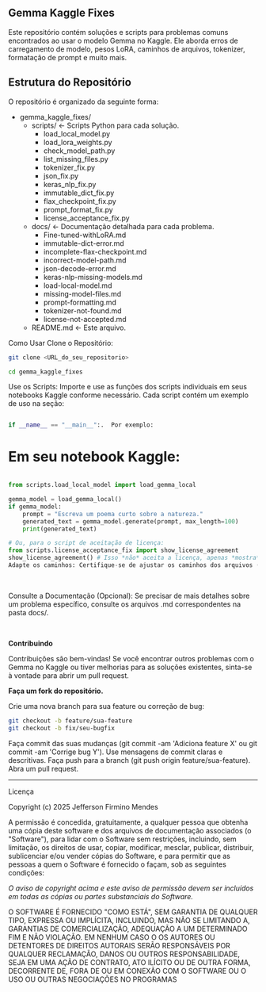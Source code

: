 ## Gemma Kaggle Fixes

Este repositório contém soluções e scripts para problemas comuns encontrados ao usar o modelo Gemma no Kaggle. Ele aborda erros de carregamento de modelo, pesos LoRA, caminhos de arquivos, tokenizer, formatação de prompt e muito mais.

## Estrutura do Repositório

O repositório é organizado da seguinte forma:

<ul>
  <li>gemma_kaggle_fixes/
    <ul>
      <li>scripts/  &lt;-  Scripts Python para cada solução.
        <ul>
          <li>load_local_model.py</li>
          <li>load_lora_weights.py</li>
          <li>check_model_path.py</li>
          <li>list_missing_files.py</li>
          <li>tokenizer_fix.py</li>
          <li>json_fix.py</li>
          <li>keras_nlp_fix.py</li>
          <li>immutable_dict_fix.py</li>
          <li>flax_checkpoint_fix.py</li>
          <li>prompt_format_fix.py</li>
          <li>license_acceptance_fix.py</li>
        </ul>
      </li>
      <li>docs/ &lt;- Documentação detalhada para cada problema.
        <ul>
            <li>Fine-tuned-withLoRA.md</li>
            <li>immutable-dict-error.md</li>
            <li>incomplete-flax-checkpoint.md</li>
            <li>incorrect-model-path.md</li>
            <li>json-decode-error.md</li>
            <li>keras-nlp-missing-models.md</li>
            <li>load-local-model.md</li>
            <li>missing-model-files.md</li>
            <li>prompt-formatting.md</li>
            <li>tokenizer-not-found.md</li>
            <li>license-not-accepted.md</li>
        </ul>
      </li>
      <li>README.md          &lt;-  Este arquivo.</li>
    </ul>
  </li>
</ul>

Como Usar
Clone o Repositório:

```bash
git clone <URL_do_seu_repositorio>

cd gemma_kaggle_fixes 
```
Use os Scripts:
Importe e use as funções dos scripts individuais em seus notebooks Kaggle conforme necessário.  Cada script contém um exemplo de uso na seção:

```Python

if __name__ == "__main__":.  Por exemplo:
```

# Em seu notebook Kaggle:

```Python

from scripts.load_local_model import load_gemma_local

gemma_model = load_gemma_local()
if gemma_model:
    prompt = "Escreva um poema curto sobre a natureza."
    generated_text = gemma_model.generate(prompt, max_length=100)
    print(generated_text)

# Ou, para o script de aceitação de licença:
from scripts.license_acceptance_fix import show_license_agreement
show_license_agreement() # Isso *não* aceita a licença, apenas *mostra* as instruções.
Adapte os caminhos: Certifique-se de ajustar os caminhos dos arquivos (por exemplo, o caminho para o modelo, os pesos LoRA, etc.) nos scripts para corresponder à sua configuração específica no Kaggle.

```
<br>

Consulte a Documentação (Opcional):  Se precisar de mais detalhes sobre um problema específico, consulte os arquivos .md correspondentes na pasta docs/.

<br>

**Contribuindo**

Contribuições são bem-vindas! Se você encontrar outros problemas com o Gemma no Kaggle ou tiver melhorias para as soluções existentes, sinta-se à vontade para abrir um pull request.

**Faça um fork do repositório.**

Crie uma nova branch para sua feature ou correção de bug:

```bash
git checkout -b feature/sua-feature 
git checkout -b fix/seu-bugfix
```

Faça commit das suas mudanças (git commit -am 'Adiciona feature X' ou git commit -am 'Corrige bug Y'). Use mensagens de commit claras e descritivas.
Faça push para a branch (git push origin feature/sua-feature).
Abra um pull request.

---

Licença

Copyright (c) 2025 Jefferson Firmino Mendes

A permissão é concedida, gratuitamente, a qualquer pessoa que obtenha uma cópia
deste software e dos arquivos de documentação associados (o "Software"), para lidar
com o Software sem restrições, incluindo, sem limitação, os direitos
de usar, copiar, modificar, mesclar, publicar, distribuir, sublicenciar e/ou vender
cópias do Software, e para permitir que as pessoas a quem o Software é
fornecido o façam, sob as seguintes condições:   

_O aviso de copyright acima e este aviso de permissão devem ser incluídos em todas as
cópias ou partes substanciais do Software._

O SOFTWARE É FORNECIDO "COMO ESTÁ", SEM GARANTIA DE QUALQUER TIPO, EXPRESSA OU
IMPLÍCITA, INCLUINDO, MAS NÃO SE LIMITANDO A, GARANTIAS DE COMERCIALIZAÇÃO,
ADEQUAÇÃO A UM DETERMINADO FIM E NÃO VIOLAÇÃO. EM NENHUM CASO O
OS AUTORES OU DETENTORES DE DIREITOS AUTORAIS SERÃO RESPONSÁVEIS POR QUALQUER RECLAMAÇÃO, DANOS OU OUTROS
RESPONSABILIDADE, SEJA EM UMA AÇÃO DE CONTRATO, ATO ILÍCITO OU DE OUTRA FORMA, DECORRENTE DE,
FORA DE OU EM CONEXÃO COM O SOFTWARE OU O USO OU OUTRAS NEGOCIAÇÕES NO
PROGRAMAS
